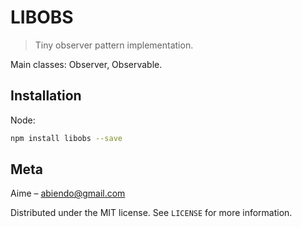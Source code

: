 # LIBOBS
> Tiny observer pattern implementation.

Main classes: Observer, Observable.

## Installation

Node:

```sh
npm install libobs --save
```

## Meta

Aime – abiendo@gmail.com

Distributed under the MIT license. See ``LICENSE`` for more information.